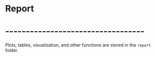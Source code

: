 # Report
# ----------------------------------
Plots, tables, visualization, and other functions are stored in the `report` folder.
